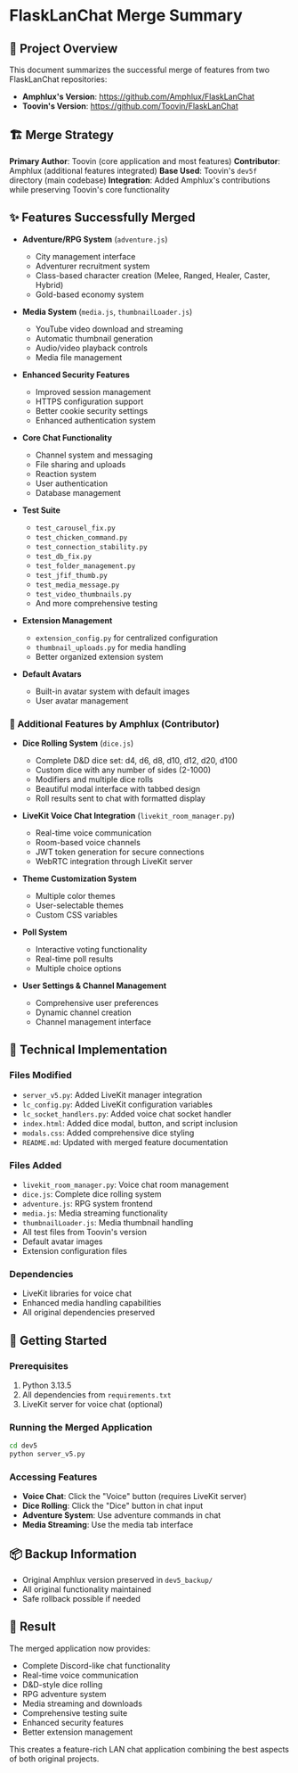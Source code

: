 # FlaskLanChat Merge Summary

## 🎯 Project Overview
This document summarizes the successful merge of features from two FlaskLanChat repositories:
- **Amphlux's Version**: https://github.com/Amphlux/FlaskLanChat
- **Toovin's Version**: https://github.com/Toovin/FlaskLanChat

## 🏗️ Merge Strategy
**Primary Author**: Toovin (core application and most features)
**Contributor**: Amphlux (additional features integrated)
**Base Used**: Toovin's `dev5f` directory (main codebase)
**Integration**: Added Amphlux's contributions while preserving Toovin's core functionality

## ✨ Features Successfully Merged

- **Adventure/RPG System** (`adventure.js`)
  - City management interface
  - Adventurer recruitment system
  - Class-based character creation (Melee, Ranged, Healer, Caster, Hybrid)
  - Gold-based economy system

- **Media System** (`media.js`, `thumbnailLoader.js`)
  - YouTube video download and streaming
  - Automatic thumbnail generation
  - Audio/video playback controls
  - Media file management

- **Enhanced Security Features**
  - Improved session management
  - HTTPS configuration support
  - Better cookie security settings
  - Enhanced authentication system

- **Core Chat Functionality**
  - Channel system and messaging
  - File sharing and uploads
  - Reaction system
  - User authentication
  - Database management

- **Test Suite**
  - `test_carousel_fix.py`
  - `test_chicken_command.py` 
  - `test_connection_stability.py`
  - `test_db_fix.py`
  - `test_folder_management.py`
  - `test_jfif_thumb.py`
  - `test_media_message.py`
  - `test_video_thumbnails.py`
  - And more comprehensive testing

- **Extension Management**
  - `extension_config.py` for centralized configuration
  - `thumbnail_uploads.py` for media handling
  - Better organized extension system

- **Default Avatars**
  - Built-in avatar system with default images
  - User avatar management

### 🎲 Additional Features by Amphlux (Contributor)
- **Dice Rolling System** (`dice.js`)
  - Complete D&D dice set: d4, d6, d8, d10, d12, d20, d100
  - Custom dice with any number of sides (2-1000)
  - Modifiers and multiple dice rolls
  - Beautiful modal interface with tabbed design
  - Roll results sent to chat with formatted display

- **LiveKit Voice Chat Integration** (`livekit_room_manager.py`)
  - Real-time voice communication
  - Room-based voice channels
  - JWT token generation for secure connections
  - WebRTC integration through LiveKit server

- **Theme Customization System**
  - Multiple color themes
  - User-selectable themes
  - Custom CSS variables

- **Poll System**
  - Interactive voting functionality
  - Real-time poll results
  - Multiple choice options

- **User Settings & Channel Management**
  - Comprehensive user preferences
  - Dynamic channel creation
  - Channel management interface

## 🔧 Technical Implementation

### Files Modified
- `server_v5.py`: Added LiveKit manager integration
- `lc_config.py`: Added LiveKit configuration variables
- `lc_socket_handlers.py`: Added voice chat socket handler
- `index.html`: Added dice modal, button, and script inclusion
- `modals.css`: Added comprehensive dice styling
- `README.md`: Updated with merged feature documentation

### Files Added
- `livekit_room_manager.py`: Voice chat room management
- `dice.js`: Complete dice rolling system
- `adventure.js`: RPG system frontend
- `media.js`: Media streaming functionality
- `thumbnailLoader.js`: Media thumbnail handling
- All test files from Toovin's version
- Default avatar images
- Extension configuration files

### Dependencies
- LiveKit libraries for voice chat
- Enhanced media handling capabilities
- All original dependencies preserved

## 🚀 Getting Started

### Prerequisites
1. Python 3.13.5
2. All dependencies from `requirements.txt`
3. LiveKit server for voice chat (optional)

### Running the Merged Application
```bash
cd dev5
python server_v5.py
```

### Accessing Features
- **Voice Chat**: Click the "Voice" button (requires LiveKit server)
- **Dice Rolling**: Click the "Dice" button in chat input
- **Adventure System**: Use adventure commands in chat
- **Media Streaming**: Use the media tab interface

## 📦 Backup Information
- Original Amphlux version preserved in `dev5_backup/`
- All original functionality maintained
- Safe rollback possible if needed

## 🎉 Result
The merged application now provides:
- Complete Discord-like chat functionality
- Real-time voice communication
- D&D-style dice rolling
- RPG adventure system
- Media streaming and downloads
- Comprehensive testing suite
- Enhanced security features
- Better extension management

This creates a feature-rich LAN chat application combining the best aspects of both original projects.